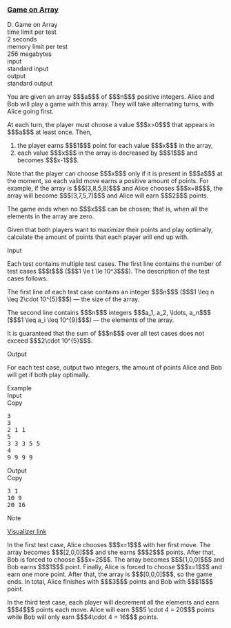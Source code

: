 <h3><a href="https://codeforces.com/contest/2147/problem/D" target="_blank" rel="noopener noreferrer">Game on Array</a></h3>

<div class="header"><div class="title">D. Game on Array</div><div class="time-limit"><div class="property-title">time limit per test</div>2 seconds</div><div class="memory-limit"><div class="property-title">memory limit per test</div>256 megabytes</div><div class="input-file input-standard"><div class="property-title">input</div>standard input</div><div class="output-file output-standard"><div class="property-title">output</div>standard output</div></div><div><p>You are given an array $$$a$$$ of $$$n$$$ positive integers. Alice and Bob will play a game with this array. They will take alternating turns, with Alice going first.</p><p>At each turn, the player must choose a value $$$x>0$$$ that appears in $$$a$$$ at least once. Then, </p><ol> <li> the player earns $$$1$$$ point for each value $$$x$$$ in the array, </li><li> each value $$$x$$$ in the array is decreased by $$$1$$$ and becomes $$$x-1$$$. </li></ol> Note that the player can choose $$$x$$$ only if it is present in $$$a$$$ at the moment, so each valid move earns a positive amount of points. For example, if the array is $$$[3,8,5,8]$$$ and Alice chooses $$$x=8$$$, the array will become $$$[3,7,5,7]$$$ and Alice will earn $$$2$$$ points.<p>The game ends when no $$$x$$$ can be chosen; that is, when all the elements in the array are zero.</p><p>Given that both players want to maximize their points and play optimally, calculate the amount of points that each player will end up with.</p></div><div class="input-specification"><div class="section-title">Input</div><p>Each test contains multiple test cases. The first line contains the number of test cases $$$t$$$ ($$$1 \le t \le 10^3$$$). The description of the test cases follows. </p><p>The first line of each test case contains an integer $$$n$$$ ($$$1 \leq n \leq 2\cdot 10^{5}$$$) — the size of the array.</p><p>The second line contains $$$n$$$ integers $$$a_1, a_2, \ldots, a_n$$$ ($$$1 \leq a_i \leq 10^{9}$$$) — the elements of the array.</p><p>It is guaranteed that the sum of $$$n$$$ over all test cases does not exceed $$$2\cdot 10^{5}$$$.</p></div><div class="output-specification"><div class="section-title">Output</div><p>For each test case, output two integers, the amount of points Alice and Bob will get if both play optimally.</p></div><div class="sample-tests"><div class="section-title">Example</div><div class="sample-test"><div class="input"><div class="title">Input<div title="Copy" data-clipboard-target="#id005997842708398895" id="id009635055209265408" class="input-output-copier">Copy</div></div><pre id="id005997842708398895"><div class="test-example-line test-example-line-even test-example-line-0">3</div><div class="test-example-line test-example-line-odd test-example-line-1">3</div><div class="test-example-line test-example-line-odd test-example-line-1">2 1 1</div><div class="test-example-line test-example-line-even test-example-line-2">5</div><div class="test-example-line test-example-line-even test-example-line-2">3 3 3 5 5</div><div class="test-example-line test-example-line-odd test-example-line-3">4</div><div class="test-example-line test-example-line-odd test-example-line-3">9 9 9 9</div></pre></div><div class="output"><div class="title">Output<div title="Copy" data-clipboard-target="#id0028376676492915187" id="id007084400706530078" class="input-output-copier">Copy</div></div><pre id="id0028376676492915187"><div class="test-example-line test-example-line-odd test-example-line-1">3 1</div><div class="test-example-line test-example-line-even test-example-line-2">10 9</div><div class="test-example-line test-example-line-odd test-example-line-3">20 16</div></pre></div></div></div><div class="note"><div class="section-title">Note</div><p><a href="https://codeforces.com/assets/contests/2147/D_L6mCC2TWFOxWZySjNzRU.html">Visualizer link</a></p><p>In the first test case, Alice chooses $$$x=1$$$ with her first move. The array becomes $$$[2,0,0]$$$ and she earns $$$2$$$ points. After that, Bob is forced to choose $$$x=2$$$. The array becomes $$$[1,0,0]$$$ and Bob earns $$$1$$$ point. Finally, Alice is forced to choose $$$x=1$$$ and earn one more point. After that, the array is $$$[0,0,0]$$$, so the game ends. In total, Alice finishes with $$$3$$$ points and Bob with $$$1$$$ point.</p><p>In the third test case, each player will decrement all the elements and earn $$$4$$$ points each move. Alice will earn $$$5 \cdot 4 = 20$$$ points while Bob will only earn $$$4\cdot 4 = 16$$$ points.</p></div>